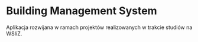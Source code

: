 # Building Management System

Aplikacja rozwijana w ramach projektów realizowanych w trakcie studiów na WSIiZ.
